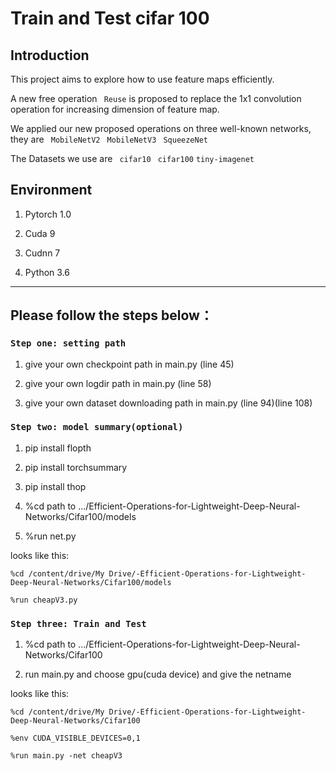 # Train and Test cifar 100 

## Introduction

This project aims to explore how to use feature maps efficiently.

A new free operation ` Reuse` is proposed to replace the 1x1 convolution operation for increasing dimension of feature map.

We applied our new proposed operations on three well-known networks, they are ` MobileNetV2` ` MobileNetV3` ` SqueezeNet` 

The Datasets we use are ` cifar10`  ` cifar100`  `tiny-imagenet ` 


## Environment

1.  Pytorch 1.0

2.  Cuda 9

3.  Cudnn 7

4.  Python 3.6

***
## Please follow the steps below：

### `Step one: setting path` 

1.  give your own checkpoint path in main.py (line 45) 

2.  give your own logdir path in main.py (line 58) 

3.  give your own dataset downloading path in main.py (line 94)(line 108)



### `Step two: model summary(optional)`


1.  pip install flopth 

2.  pip install torchsummary 

3.  pip install thop 

4.  %cd path to .../Efficient-Operations-for-Lightweight-Deep-Neural-Networks/Cifar100/models 

5.  %run net.py 

looks like this:

`%cd /content/drive/My Drive/-Efficient-Operations-for-Lightweight-Deep-Neural-Networks/Cifar100/models`

`%run cheapV3.py`




### `Step three: Train and Test`

1.  %cd path to .../Efficient-Operations-for-Lightweight-Deep-Neural-Networks/Cifar100 

2.  run main.py and choose gpu(cuda device) and give the netname 

looks like this:

`%cd /content/drive/My Drive/-Efficient-Operations-for-Lightweight-Deep-Neural-Networks/Cifar100`

`%env CUDA_VISIBLE_DEVICES=0,1`

`%run main.py -net cheapV3`


